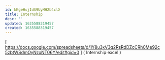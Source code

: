 ```yaml
---
id: kKgeHujIdS9UyMH2b4clX
title: Internship
desc: ''
updated: 1635588319457
created: 1635588319457
---
```

[
https://docs.google.com/spreadsheets/d/1Y8u3xV3q2RsRdDZcCRh0Me92c5zbtWSdmOyNzxNT06Y/edit#gid=0
]
(
Internship excel
)
